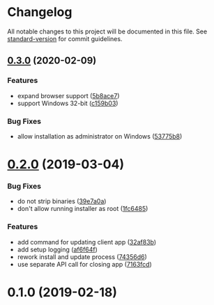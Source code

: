 # Changelog

All notable changes to this project will be documented in this file. See [standard-version](https://github.com/conventional-changelog/standard-version) for commit guidelines.

## [0.3.0](https://github.com/dessant/buster-client/compare/v0.2.0...v0.3.0) (2020-02-09)


### Features

* expand browser support ([5b8ace7](https://github.com/dessant/buster-client/commit/5b8ace7c51bc227048e30c0de85a9ef7a64bc44e))
* support Windows 32-bit ([c159b03](https://github.com/dessant/buster-client/commit/c159b032ee741a8355d0b0d6b73cf9159f899c09))


### Bug Fixes

* allow installation as administrator on Windows ([53775b8](https://github.com/dessant/buster-client/commit/53775b8da9c474e235ff21ad58265889bb0e7d07))

# [0.2.0](https://github.com/dessant/buster-client/compare/v0.1.0...v0.2.0) (2019-03-04)


### Bug Fixes

* do not strip binaries ([39e7a0a](https://github.com/dessant/buster-client/commit/39e7a0a))
* don't allow running installer as root ([1fc6485](https://github.com/dessant/buster-client/commit/1fc6485))


### Features

* add command for updating client app ([32af83b](https://github.com/dessant/buster-client/commit/32af83b))
* add setup logging ([af6f64f](https://github.com/dessant/buster-client/commit/af6f64f))
* rework install and update process ([74356d6](https://github.com/dessant/buster-client/commit/74356d6))
* use separate API call for closing app ([7163fcd](https://github.com/dessant/buster-client/commit/7163fcd))



<a name="0.1.0"></a>
# 0.1.0 (2019-02-18)
